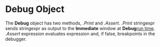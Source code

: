 
# Debug Object



The  **Debug** object has two methods, _.Print_ and _.Assert_. _.Print_ stringexpr sends stringexpr as output to the **Immediate** window at **Debug**[run time](b8bdf64f-5920-1ae9-16d0-b26d09524a30.md).
 _.Assert_ expression evaluates expression and, if false, breakpoints in the debugger.
